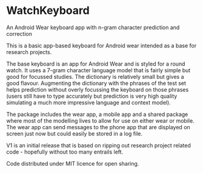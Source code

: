 # WatchKeyboard
An Android Wear keyboard app with n-gram character prediction and correction

This is a basic app-based keyboard for Android wear intended as a base for research projects.

The base keyboard is an app for Android Wear and is styled for a round watch. It uses a 7-gram
character language model that is fairly simple but good for focussed studies. The dictionary
is relatively small but gives a good flavour. Augmenting the dictionary with the phrases of the 
test set helps prediction without overly focussing the keyboard on those phrases (users still
have to type accurately but prediction is very high quality simulating a much more impressive
language and context model).

The package includes the wear app, a mobile app and a shared package where most of the modelling
lives to allow for use on either wear or mobile. The wear app can send messages to the phone app
that are displayed on screen just now but could easily be stored in a log file.

V1 is an initial release that is based on ripping out research project related code - hopefully
without too many entrails left.

Code distributed under MIT licence for open sharing.

